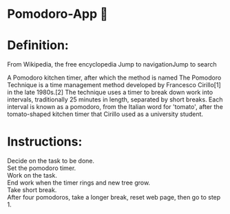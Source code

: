# Pomodoro-App :tomato:

# Definition:

From Wikipedia, the free encyclopedia
Jump to navigationJump to search

A Pomodoro kitchen timer, after which the method is named
The Pomodoro Technique is a time management method developed by Francesco Cirillo[1] in the late 1980s.[2] The technique uses a timer to break down work into intervals, traditionally 25 minutes in length, separated by short breaks. Each interval is known as a pomodoro, from the Italian word for 'tomato', after the tomato-shaped kitchen timer that Cirillo used as a university student.

# Instructions:

Decide on the task to be done.<br />
Set the pomodoro timer.<br />
Work on the task.<br />
End work when the timer rings and new tree grow.<br />
Take short break.<br />
After four pomodoros, take a longer break, reset web page, then go to step 1.<br />
